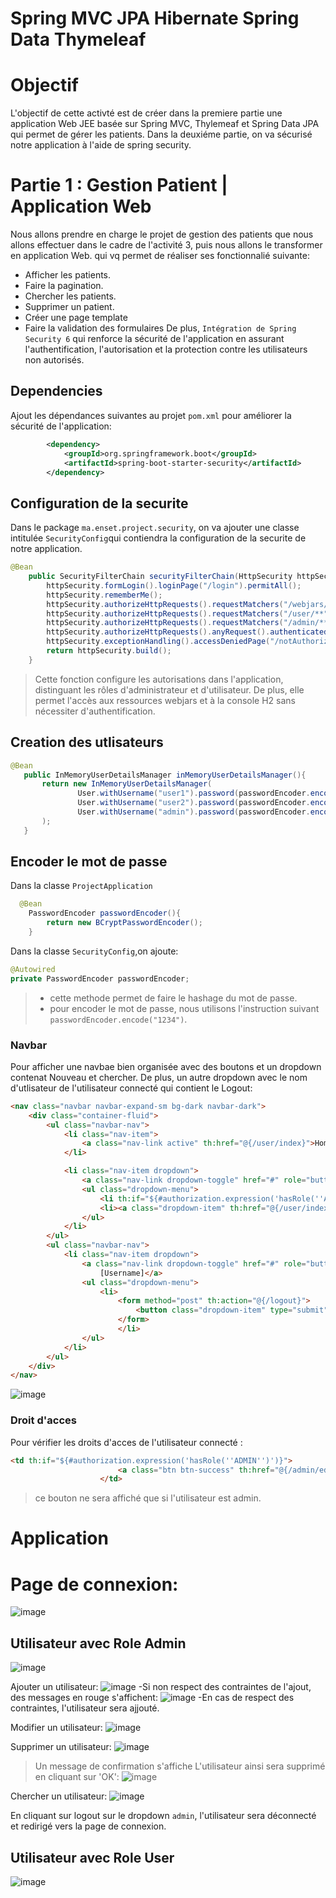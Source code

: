 # Spring MVC JPA Hibernate Spring Data Thymeleaf
# Objectif 
L'objectif de cette activté est de créer dans la premiere partie une application Web JEE basée sur Spring MVC, Thylemeaf et Spring Data JPA qui permet de gérer les patients. Dans la deuxiéme partie, on va sécurisé notre application à l'aide de spring security.
# Partie 1 : Gestion Patient | Application Web
Nous allons prendre en charge le projet de gestion des patients que nous allons effectuer dans le cadre de l'activité 3, puis nous allons le transformer en application Web. qui vq permet de réaliser ses fonctionnalié suivante: 
- Afficher les patients.
- Faire la pagination.
- Chercher les patients.
- Supprimer un patient.
- Créer une page template
- Faire la validation des formulaires
De plus,
```Intégration de Spring Security 6``` qui renforce la sécurité de l'application en assurant l'authentification, l'autorisation et la protection contre les utilisateurs non autorisés.
## Dependencies

Ajout les dépendances suivantes au projet ``` pom.xml ``` pour améliorer la sécurité de l'application:

``` xml
        <dependency>
            <groupId>org.springframework.boot</groupId>
            <artifactId>spring-boot-starter-security</artifactId>
        </dependency>

```
## Configuration de la securite 
Dans le package ```ma.enset.project.security```, on va ajouter une classe intitulée ```SecurityConfig```qui contiendra la configuration de la securite de notre application.
```java 
@Bean
    public SecurityFilterChain securityFilterChain(HttpSecurity httpSecurity) throws Exception{
        httpSecurity.formLogin().loginPage("/login").permitAll();
        httpSecurity.rememberMe();
        httpSecurity.authorizeHttpRequests().requestMatchers("/webjars/**","/h2-console/**").permitAll();
        httpSecurity.authorizeHttpRequests().requestMatchers("/user/**").hasRole("USER");
        httpSecurity.authorizeHttpRequests().requestMatchers("/admin/**").hasRole("ADMIN");
        httpSecurity.authorizeHttpRequests().anyRequest().authenticated();
        httpSecurity.exceptionHandling().accessDeniedPage("/notAuthorized");
        return httpSecurity.build();
    }

``` 
> Cette fonction configure les autorisations dans l'application, distinguant les rôles d'administrateur et d'utilisateur. De plus, elle permet l'accès aux ressources webjars et à la console H2 sans nécessiter d'authentification.
## Creation des utlisateurs 

``` java
@Bean
   public InMemoryUserDetailsManager inMemoryUserDetailsManager(){
       return new InMemoryUserDetailsManager(
               User.withUsername("user1").password(passwordEncoder.encode("1234")).roles("USER").build(),
               User.withUsername("user2").password(passwordEncoder.encode("1234")).roles("USER").build(),
               User.withUsername("admin").password(passwordEncoder.encode("1234")).roles("USER","ADMIN").build()
       );
   }

```

## Encoder le mot de passe 

Dans la classe ```ProjectApplication```

``` java 
  @Bean
    PasswordEncoder passwordEncoder(){
        return new BCryptPasswordEncoder();
    }
```
Dans la classe ```SecurityConfig```,on ajoute:
``` java 
@Autowired
private PasswordEncoder passwordEncoder;

```
> - cette methode permet de faire le hashage du mot de passe.
> - pour encoder le mot de passe, nous utilisons l'instruction suivant ```passwordEncoder.encode("1234")```.

### Navbar 
Pour afficher une navbae bien organisée avec des boutons et un dropdown contenat Nouveau et chercher. De plus, un autre dropdown avec le nom d'utlisateur de l'utilisateur connecté qui contient le Logout:

``` html
<nav class="navbar navbar-expand-sm bg-dark navbar-dark">
    <div class="container-fluid">
        <ul class="navbar-nav">
            <li class="nav-item">
                <a class="nav-link active" th:href="@{/user/index}">Home</a>
            </li>

            <li class="nav-item dropdown">
                <a class="nav-link dropdown-toggle" href="#" role="button" data-bs-toggle="dropdown">Produits</a>
                <ul class="dropdown-menu">
                    <li th:if="${#authorization.expression('hasRole(''ADMIN'')')}"><a class="dropdown-item" th:href="@{/admin/formPatients}">Nouveau</a></li>
                    <li><a class="dropdown-item" th:href="@{/user/index}">Chercher</a></li>
                </ul>
            </li>
        </ul>
        <ul class="navbar-nav">
            <li class="nav-item dropdown">
                <a class="nav-link dropdown-toggle" href="#" role="button" data-bs-toggle="dropdown" th:text="${#authentication.name}">
                    [Username]</a>
                <ul class="dropdown-menu">
                    <li>
                        <form method="post" th:action="@{/logout}">
                            <button class="dropdown-item" type="submit">Logout</button>
                        </form>
                        </li>
                </ul>
            </li>
        </ul>
    </div>
</nav>
```
![image](https://github.com/SAADLAAUMARI/ActivitePratique3/assets/133123024/818f390a-9d14-4733-b2f0-8e5620efdd3e)

### Droit d'acces
Pour vérifier les droits d'acces de l'utilisateur connecté : 
``` html 
<td th:if="${#authorization.expression('hasRole(''ADMIN'')')}">
                        <a class="btn btn-success" th:href="@{/admin/editPatient(id=${p.id}, keyword=${keyword},page=${currentPage})}">Edit</a>
                    </td>
```
> ce bouton ne sera affiché que si l'utilisateur est admin.

# Application

# Page de connexion:

![image](https://github.com/SAADLAAUMARI/ActivitePratique3/assets/133123024/52891b8d-a6eb-42ed-bb9f-9b21fb48d35b)


## Utilisateur avec Role Admin 

![image](https://github.com/SAADLAAUMARI/ActivitePratique3/assets/133123024/a3a412de-513d-4f38-9232-b4e44e92b5f2)

Ajouter un utilisateur:
  ![image](https://github.com/SAADLAAUMARI/ActivitePratique3/assets/133123024/ae659bc5-47ab-4819-b564-70beeeff9976)
  -Si non respect des contraintes de l'ajout, des messages en rouge s'affichent:
![image](https://github.com/SAADLAAUMARI/ActivitePratique3/assets/133123024/c5eda36a-ffa9-444a-8615-275064a1cf03)
  -En cas de respect des contraintes, l'utilisateur sera ajjouté.

 Modifier un utilisateur:
 ![image](https://github.com/SAADLAAUMARI/ActivitePratique3/assets/133123024/ca965ac9-5cd8-4645-8acd-6d63015bbe1e)

 Supprimer un utilisateur:
 ![image](https://github.com/SAADLAAUMARI/ActivitePratique3/assets/133123024/7ea2345d-422c-4fa0-b9f0-800dfad870a0)
 > Un message de confirmation s'affiche
 L'utilisateur ainsi sera supprimé en cliquant sur 'OK':
![image](https://github.com/SAADLAAUMARI/ActivitePratique3/assets/133123024/43c2d0d0-1297-4de9-b533-36569914bba8)

Chercher un utilisateur:
![image](https://github.com/SAADLAAUMARI/ActivitePratique3/assets/133123024/90c1be19-66a7-438b-98ee-98412b86c904)

En cliquant sur logout sur le dropdown ```admin```, l'utilisateur sera déconnecté et redirigé vers la page de connexion.

## Utilisateur avec Role User 

![image](https://github.com/SAADLAAUMARI/ActivitePratique3/assets/133123024/4641652a-9b89-4811-bff9-2c88c087dd7d)


